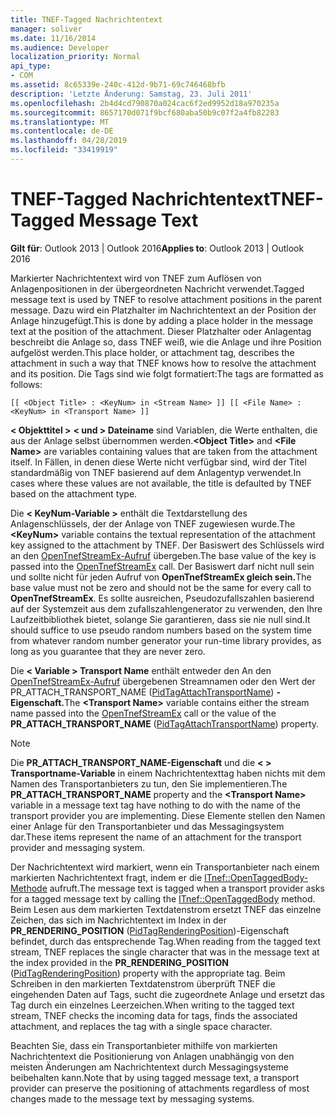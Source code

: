 ```yaml
---
title: TNEF-Tagged Nachrichtentext
manager: soliver
ms.date: 11/16/2014
ms.audience: Developer
localization_priority: Normal
api_type:
- COM
ms.assetid: 8c65339e-240c-412d-9b71-69c746468bfb
description: 'Letzte Änderung: Samstag, 23. Juli 2011'
ms.openlocfilehash: 2b4d4cd790870a024cac6f2ed9952d18a970235a
ms.sourcegitcommit: 8657170d071f9bcf680aba50b9c07f2a4fb82283
ms.translationtype: MT
ms.contentlocale: de-DE
ms.lasthandoff: 04/28/2019
ms.locfileid: "33419919"
---
```

# <a name="tnef-tagged-message-text"></a><span data-ttu-id="d8689-103">TNEF-Tagged Nachrichtentext</span><span class="sxs-lookup"><span data-stu-id="d8689-103">TNEF-Tagged Message Text</span></span>

  
  
<span data-ttu-id="d8689-104">**Gilt für**: Outlook 2013 | Outlook 2016</span><span class="sxs-lookup"><span data-stu-id="d8689-104">**Applies to**: Outlook 2013 | Outlook 2016</span></span> 
  
<span data-ttu-id="d8689-105">Markierter Nachrichtentext wird von TNEF zum Auflösen von Anlagenpositionen in der übergeordneten Nachricht verwendet.</span><span class="sxs-lookup"><span data-stu-id="d8689-105">Tagged message text is used by TNEF to resolve attachment positions in the parent message.</span></span> <span data-ttu-id="d8689-106">Dazu wird ein Platzhalter im Nachrichtentext an der Position der Anlage hinzugefügt.</span><span class="sxs-lookup"><span data-stu-id="d8689-106">This is done by adding a place holder in the message text at the position of the attachment.</span></span> <span data-ttu-id="d8689-107">Dieser Platzhalter oder Anlagentag beschreibt die Anlage so, dass TNEF weiß, wie die Anlage und ihre Position aufgelöst werden.</span><span class="sxs-lookup"><span data-stu-id="d8689-107">This place holder, or attachment tag, describes the attachment in such a way that TNEF knows how to resolve the attachment and its position.</span></span> <span data-ttu-id="d8689-108">Die Tags sind wie folgt formatiert:</span><span class="sxs-lookup"><span data-stu-id="d8689-108">The tags are formatted as follows:</span></span>
  
 `[[ <Object Title> : <KeyNum> in <Stream Name> ]] [[ <File Name> : <KeyNum> in <Transport Name> ]]`
  
 <span data-ttu-id="d8689-109">**\< Objekttitel \>** **\< und \> Dateiname** sind Variablen, die Werte enthalten, die aus der Anlage selbst übernommen werden.</span><span class="sxs-lookup"><span data-stu-id="d8689-109">**\<Object Title\>** and **\<File Name\>** are variables containing values that are taken from the attachment itself.</span></span> <span data-ttu-id="d8689-110">In Fällen, in denen diese Werte nicht verfügbar sind, wird der Titel standardmäßig von TNEF basierend auf dem Anlagentyp verwendet.</span><span class="sxs-lookup"><span data-stu-id="d8689-110">In cases where these values are not available, the title is defaulted by TNEF based on the attachment type.</span></span> 
  
<span data-ttu-id="d8689-111">Die **\< KeyNum-Variable \>** enthält die Textdarstellung des Anlagenschlüssels, der der Anlage von TNEF zugewiesen wurde.</span><span class="sxs-lookup"><span data-stu-id="d8689-111">The **\<KeyNum\>** variable contains the textual representation of the attachment key assigned to the attachment by TNEF.</span></span> <span data-ttu-id="d8689-112">Der Basiswert des Schlüssels wird an den [OpenTnefStreamEx-Aufruf](opentnefstreamex.md) übergeben.</span><span class="sxs-lookup"><span data-stu-id="d8689-112">The base value of the key is passed into the [OpenTnefStreamEx](opentnefstreamex.md) call.</span></span> <span data-ttu-id="d8689-113">Der Basiswert darf nicht null sein und sollte nicht für jeden Aufruf von **OpenTnefStreamEx gleich sein.**</span><span class="sxs-lookup"><span data-stu-id="d8689-113">The base value must not be zero and should not be the same for every call to **OpenTnefStreamEx**.</span></span> <span data-ttu-id="d8689-114">Es sollte ausreichen, Pseudozufallszahlen basierend auf der Systemzeit aus dem zufallszahlengenerator zu verwenden, den Ihre Laufzeitbibliothek bietet, solange Sie garantieren, dass sie nie null sind.</span><span class="sxs-lookup"><span data-stu-id="d8689-114">It should suffice to use pseudo random numbers based on the system time from whatever random number generator your run-time library provides, as long as you guarantee that they are never zero.</span></span>
  
<span data-ttu-id="d8689-115">Die **\< Variable \> Transport Name** enthält entweder den An den [OpenTnefStreamEx-Aufruf](opentnefstreamex.md) übergebenen Streamnamen oder den Wert der PR_ATTACH_TRANSPORT_NAME ([PidTagAttachTransportName](pidtagattachtransportname-canonical-property.md)) **-Eigenschaft.**</span><span class="sxs-lookup"><span data-stu-id="d8689-115">The **\<Transport Name\>** variable contains either the stream name passed into the [OpenTnefStreamEx](opentnefstreamex.md) call or the value of the **PR_ATTACH_TRANSPORT_NAME** ([PidTagAttachTransportName](pidtagattachtransportname-canonical-property.md)) property.</span></span>
  
> [!NOTE]
> <span data-ttu-id="d8689-116">Die **PR_ATTACH_TRANSPORT_NAME-Eigenschaft** und die **\< \> Transportname-Variable** in einem Nachrichtentexttag haben nichts mit dem Namen des Transportanbieters zu tun, den Sie implementieren.</span><span class="sxs-lookup"><span data-stu-id="d8689-116">The **PR_ATTACH_TRANSPORT_NAME** property and the **\<Transport Name\>** variable in a message text tag have nothing to do with the name of the transport provider you are implementing.</span></span> <span data-ttu-id="d8689-117">Diese Elemente stellen den Namen einer Anlage für den Transportanbieter und das Messagingsystem dar.</span><span class="sxs-lookup"><span data-stu-id="d8689-117">These items represent the name of an attachment for the transport provider and messaging system.</span></span> 
  
<span data-ttu-id="d8689-118">Der Nachrichtentext wird markiert, wenn ein Transportanbieter nach einem markierten Nachrichtentext fragt, indem er die [ITnef::OpenTaggedBody-Methode](itnef-opentaggedbody.md) aufruft.</span><span class="sxs-lookup"><span data-stu-id="d8689-118">The message text is tagged when a transport provider asks for a tagged message text by calling the [ITnef::OpenTaggedBody](itnef-opentaggedbody.md) method.</span></span> <span data-ttu-id="d8689-119">Beim Lesen aus dem markierten Textdatenstrom ersetzt TNEF das einzelne Zeichen, das sich im Nachrichtentext im Index in der **PR_RENDERING_POSITION** ([PidTagRenderingPosition](pidtagrenderingposition-canonical-property.md))-Eigenschaft befindet, durch das entsprechende Tag.</span><span class="sxs-lookup"><span data-stu-id="d8689-119">When reading from the tagged text stream, TNEF replaces the single character that was in the message text at the index provided in the **PR_RENDERING_POSITION** ([PidTagRenderingPosition](pidtagrenderingposition-canonical-property.md)) property with the appropriate tag.</span></span> <span data-ttu-id="d8689-120">Beim Schreiben in den markierten Textdatenstrom überprüft TNEF die eingehenden Daten auf Tags, sucht die zugeordnete Anlage und ersetzt das Tag durch ein einzelnes Leerzeichen.</span><span class="sxs-lookup"><span data-stu-id="d8689-120">When writing to the tagged text stream, TNEF checks the incoming data for tags, finds the associated attachment, and replaces the tag with a single space character.</span></span>
  
<span data-ttu-id="d8689-121">Beachten Sie, dass ein Transportanbieter mithilfe von markierten Nachrichtentext die Positionierung von Anlagen unabhängig von den meisten Änderungen am Nachrichtentext durch Messagingsysteme beibehalten kann.</span><span class="sxs-lookup"><span data-stu-id="d8689-121">Note that by using tagged message text, a transport provider can preserve the positioning of attachments regardless of most changes made to the message text by messaging systems.</span></span>
  

